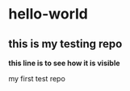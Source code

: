 # hello-world
## this is my testing repo
**this line is to see how it is visible**

my first test repo
